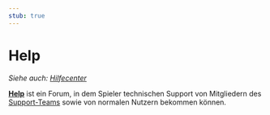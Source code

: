 ```yaml
---
stub: true
---
```


# Help

*Siehe auch: [Hilfecenter](/wiki/Help_centre)*

[**Help**](https://osu.ppy.sh/community/forums/5) ist ein Forum, in dem Spieler technischen Support von Mitgliedern des [Support-Teams](/wiki/People/Support_Team) sowie von normalen Nutzern bekommen können.
